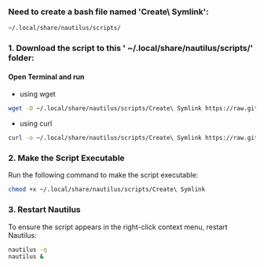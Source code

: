### Need to create a bash file named 'Create\ Symlink':
```bash
~/.local/share/nautilus/scripts/
```
### 1. Download the script to this ' ~/.local/share/nautilus/scripts/' folder:
#### Open Terminal and run
- using wget
```bash
wget -O ~/.local/share/nautilus/scripts/Create\ Symlink https://raw.githubusercontent.com/rajibdpi/symblink/refs/heads/main/Create%20Symlink
```
- using curl 
```bash
curl -o ~/.local/share/nautilus/scripts/Create\ Symlink https://raw.githubusercontent.com/rajibdpi/symblink/refs/heads/main/Create%20Symlink
```
### 2. Make the Script Executable
Run the following command to make the script executable:
```bash
chmod +x ~/.local/share/nautilus/scripts/Create\ Symlink
```
### 3. Restart Nautilus
To ensure the script appears in the right-click context menu, restart Nautilus:

```bash
nautilus -q
nautilus &
```
